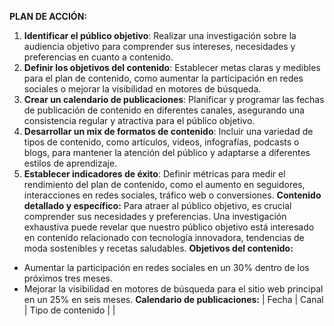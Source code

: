 **PLAN DE ACCIÓN:**
1. **Identificar el público objetivo**: Realizar una investigación sobre la audiencia objetivo para comprender sus intereses, necesidades y preferencias en cuanto a contenido.
2. **Definir los objetivos del contenido**: Establecer metas claras y medibles para el plan de contenido, como aumentar la participación en redes sociales o mejorar la visibilidad en motores de búsqueda.
3. **Crear un calendario de publicaciones**: Planificar y programar las fechas de publicación de contenido en diferentes canales, asegurando una consistencia regular y atractiva para el público objetivo.
4. **Desarrollar un mix de formatos de contenido**: Incluir una variedad de tipos de contenido, como artículos, videos, infografías, podcasts o blogs, para mantener la atención del público y adaptarse a diferentes estilos de aprendizaje.
5. **Establecer indicadores de éxito**: Definir métricas para medir el rendimiento del plan de contenido, como el aumento en seguidores, interacciones en redes sociales, tráfico web o conversiones.
**Contenido detallado y específico:**
Para atraer al público objetivo, es crucial comprender sus necesidades y preferencias. Una investigación exhaustiva puede revelar que nuestro público objetivo está interesado en contenido relacionado con tecnología innovadora, tendencias de moda sostenibles y recetas saludables.
**Objetivos del contenido:**
- Aumentar la participación en redes sociales en un 30% dentro de los próximos tres meses.
- Mejorar la visibilidad en motores de búsqueda para el sitio web principal en un 25% en seis meses.
**Calendario de publicaciones:**
| Fecha | Canal | Tipo de contenido |
|
